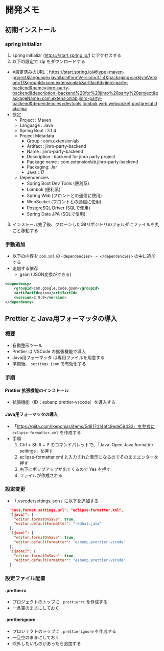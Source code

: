# 開発メモ

## 初期インストール
### spring initializr
1. spring initializr (https://start.spring.io/) にアクセスする
2. 以下の設定で zip をダウンロードする
  - ※設定済みのURL：https://start.spring.io/#!type=maven-project&language=java&platformVersion=3.1.4&packaging=jar&jvmVersion=17&groupId=com.extensionlab&artifactId=jinro-party-backend&name=jinro-party-backend&description=backend%20for%20jinro%20party%20project&packageName=com.extensionlab.jinro-party-backend&dependencies=devtools,lombok,web,websocket,postgresql,data-jpa
- 設定
  - Project : Maven
  - Language : Java
  - Spring Boot : 3.1.4
  - Project Metadata
    - Group : com.extensionlab
    - Artifact : jinro-party-backend
    - Name : jinro-party-backend
    - Description : backend for jinro party project
    - Package name : com.extensionlab.jinro-party-backend
    - Packaging: Jar
    - Java : 17
  - Dependencies
    - Spring Boot Dev Tools (便利系)
    - Lombok (便利系)
    - Spring Web (フロントとの通信に使用)
    - WebSocket (フロントとの通信に使用)
    - PostgreSQL Driver (SQLで使用)
    - Spring Data JPA (SQLで使用)
3. インストール完了後、クローンしたGitリポジトリのフォルダにファイルを丸ごと移動する


### 手動追加
- 以下の内容を `pom.xml` の `<dependencies> 〜 </dependencies>` の中に追加する
- 追加する依存
  - gson (JSON変換ができる)

```xml
<dependency>
    <groupId>com.google.code.gson</groupId>
    <artifactId>gson</artifactId>
    <version>2.9.0</version>
</dependency>
```


## Prettier と Java用フォーマッタの導入
### 概要
- 自動整形ツール
- Prettier は VSCode の拡張機能で導入
- Java用フォーマッタ は専用ファイルを用意する
- 準備後、 `settings.json` で有効化する

### 手順
#### Prettier 拡張機能のインストール
- 拡張機能（ID：esbenp.prettier-vscode）を導入する

#### Java用フォーマッタの導入
- 「https://qiita.com/Ikeponias/items/5d817414afc9ede59433」を参考に `eclipse-formatter.xml` を作成する
- 手順
  1. Ctrl + Shift + P のコマンドパレットで、「Java: Open Java formatter settings」を押す
  2. eclipse-formatter.xml と入力された表示になるのでそのままエンターを押す
  3. 右下にポップアップが出てくるので Yes を押す
  4. ファイルが作成される

### 設定変更
- 「.vscode/settings.json」に以下を追加する
  
```json
  "java.format.settings.url": "eclipse-formatter.xml",
  "[java]": {
    "editor.formatOnSave": true,
    "editor.defaultFormatter": "redhat.java"
  },
  "[json]": {
    "editor.formatOnSave": true,
    "editor.defaultFormatter": "esbenp.prettier-vscode"
  },
  "[jsonc]": {
    "editor.formatOnSave": true,
    "editor.defaultFormatter": "esbenp.prettier-vscode"
  }
```

### 設定ファイル配置
#### .prettierrc
- プロジェクトのトップに `.prettierrc` を作成する
- 一旦空のままにしておく

#### .prettierignore
- プロジェクトのトップに `.prettierignore` を作成する
- 一旦空のままにしておく
- 除外したいものがあったら追加する
